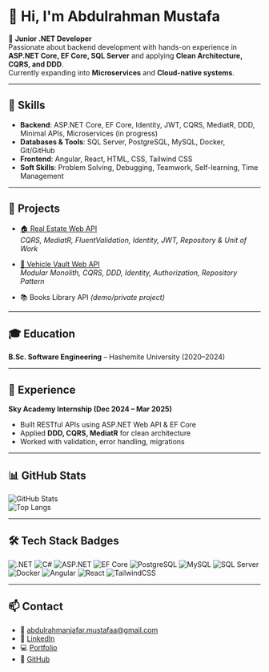 # 👋 Hi, I'm Abdulrahman Mustafa

🎯 **Junior .NET Developer**  
Passionate about backend development with hands-on experience in **ASP.NET Core, EF Core, SQL Server** and applying **Clean Architecture, CQRS, and DDD**.  
Currently expanding into **Microservices** and **Cloud-native systems**.

---

## 🚀 Skills
- **Backend**: ASP.NET Core, EF Core, Identity, JWT, CQRS, MediatR, DDD, Minimal APIs, Microservices (in progress)  
- **Databases & Tools**: SQL Server, PostgreSQL, MySQL, Docker, Git/GitHub  
- **Frontend**: Angular, React, HTML, CSS, Tailwind CSS  
- **Soft Skills**: Problem Solving, Debugging, Teamwork, Self-learning, Time Management  

---

## 📂 Projects
- [🏠 Real Estate Web API](https://github.com/abdulrahmmann/RealEstate-DotNetWebApi)  
  *CQRS, MediatR, FluentValidation, Identity, JWT, Repository & Unit of Work*  

- [🚗 Vehicle Vault Web API](https://github.com/abdulrahmmann/Vehicle-Vault-DotNet-WebApi)  
  *Modular Monolith, CQRS, DDD, Identity, Authorization, Repository Pattern*  

- 📚 Books Library API *(demo/private project)*  

---

## 🎓 Education
**B.Sc. Software Engineering** – Hashemite University (2020–2024)  

---

## 💼 Experience
**Sky Academy Internship (Dec 2024 – Mar 2025)**  
- Built RESTful APIs using ASP.NET Web API & EF Core  
- Applied **DDD, CQRS, MediatR** for clean architecture  
- Worked with validation, error handling, migrations  

---

## 📊 GitHub Stats
![GitHub Stats](https://github-readme-stats.vercel.app/api?username=abdulrahmmann&show_icons=true&theme=radical)  
![Top Langs](https://github-readme-stats.vercel.app/api/top-langs/?username=abdulrahmmann&layout=compact&theme=radical)  

---

## 🛠️ Tech Stack Badges
![.NET](https://img.shields.io/badge/.NET-512BD4?logo=dotnet&logoColor=fff&style=flat)
![C#](https://img.shields.io/badge/C%23-239120?logo=csharp&logoColor=fff&style=flat)
![ASP.NET](https://img.shields.io/badge/ASP.NET_Core-5C2D91?logo=dotnet&logoColor=fff&style=flat)
![EF Core](https://img.shields.io/badge/Entity_Framework_Core-5C2D91?logo=dotnet&logoColor=fff&style=flat)
![PostgreSQL](https://img.shields.io/badge/PostgreSQL-336791?logo=postgresql&logoColor=fff&style=flat)
![MySQL](https://img.shields.io/badge/MySQL-4479A1?logo=mysql&logoColor=fff&style=flat)
![SQL Server](https://img.shields.io/badge/SQL_Server-CC2927?logo=microsoftsqlserver&logoColor=fff&style=flat)
![Docker](https://img.shields.io/badge/Docker-2496ED?logo=docker&logoColor=fff&style=flat)
![Angular](https://img.shields.io/badge/Angular-DD0031?logo=angular&logoColor=fff&style=flat)
![React](https://img.shields.io/badge/React-20232A?logo=react&logoColor=61DAFB&style=flat)
![TailwindCSS](https://img.shields.io/badge/Tailwind_CSS-06B6D4?logo=tailwindcss&logoColor=fff&style=flat)

---

## 📫 Contact
- 📧 [abdulrahmanjafar.mustafaa@gmail.com](mailto:abdulrahmanjafar.mustafaa@gmail.com)  
- 🔗 [LinkedIn](https://www.linkedin.com/in/abdulrahmans-mustafa)  
- 💻 [Portfolio](https://abdulrahmans-portfolio.vercel.app)  
- 🐙 [GitHub](https://github.com/abdulrahmmann)  
